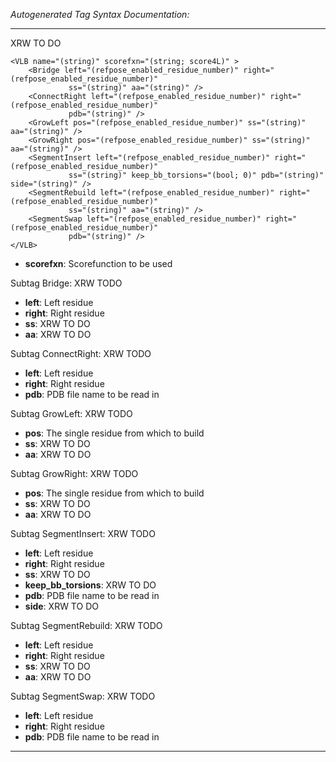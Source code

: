 _Autogenerated Tag Syntax Documentation:_

---
XRW TO DO

```
<VLB name="(string)" scorefxn="(string; score4L)" >
    <Bridge left="(refpose_enabled_residue_number)" right="(refpose_enabled_residue_number)"
             ss="(string)" aa="(string)" />
    <ConnectRight left="(refpose_enabled_residue_number)" right="(refpose_enabled_residue_number)"
             pdb="(string)" />
    <GrowLeft pos="(refpose_enabled_residue_number)" ss="(string)" aa="(string)" />
    <GrowRight pos="(refpose_enabled_residue_number)" ss="(string)" aa="(string)" />
    <SegmentInsert left="(refpose_enabled_residue_number)" right="(refpose_enabled_residue_number)"
             ss="(string)" keep_bb_torsions="(bool; 0)" pdb="(string)" side="(string)" />
    <SegmentRebuild left="(refpose_enabled_residue_number)" right="(refpose_enabled_residue_number)"
             ss="(string)" aa="(string)" />
    <SegmentSwap left="(refpose_enabled_residue_number)" right="(refpose_enabled_residue_number)"
             pdb="(string)" />
</VLB>
```

-   **scorefxn**: Scorefunction to be used


Subtag Bridge:   XRW TODO

-   **left**: Left residue
-   **right**: Right residue
-   **ss**: XRW TO DO
-   **aa**: XRW TO DO

Subtag ConnectRight:   XRW TODO

-   **left**: Left residue
-   **right**: Right residue
-   **pdb**: PDB file name to be read in

Subtag GrowLeft:   XRW TODO

-   **pos**: The single residue from which to build
-   **ss**: XRW TO DO
-   **aa**: XRW TO DO

Subtag GrowRight:   XRW TODO

-   **pos**: The single residue from which to build
-   **ss**: XRW TO DO
-   **aa**: XRW TO DO

Subtag SegmentInsert:   XRW TODO

-   **left**: Left residue
-   **right**: Right residue
-   **ss**: XRW TO DO
-   **keep_bb_torsions**: XRW TO DO
-   **pdb**: PDB file name to be read in
-   **side**: XRW TO DO

Subtag SegmentRebuild:   XRW TODO

-   **left**: Left residue
-   **right**: Right residue
-   **ss**: XRW TO DO
-   **aa**: XRW TO DO

Subtag SegmentSwap:   XRW TODO

-   **left**: Left residue
-   **right**: Right residue
-   **pdb**: PDB file name to be read in

---
